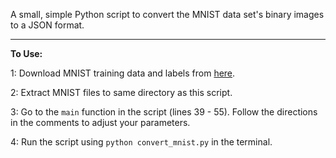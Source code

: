 A small, simple Python script to convert the MNIST data set's binary images to a JSON format.
___

**To Use:**

1: Download MNIST training data and labels from [here](http://yann.lecun.com/exdb/mnist/).

2: Extract MNIST files to same directory as this script.

3: Go to the `main` function in the script (lines 39 - 55). Follow the directions in the comments to adjust your parameters.

4: Run the script using `python convert_mnist.py` in the terminal.
